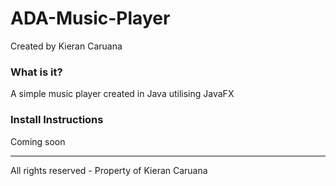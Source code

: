 # ADA-Music-Player
Created by Kieran Caruana

### What is it?
A simple music player created in Java utilising JavaFX

### Install Instructions
Coming soon

------------

All rights reserved - Property of Kieran Caruana

